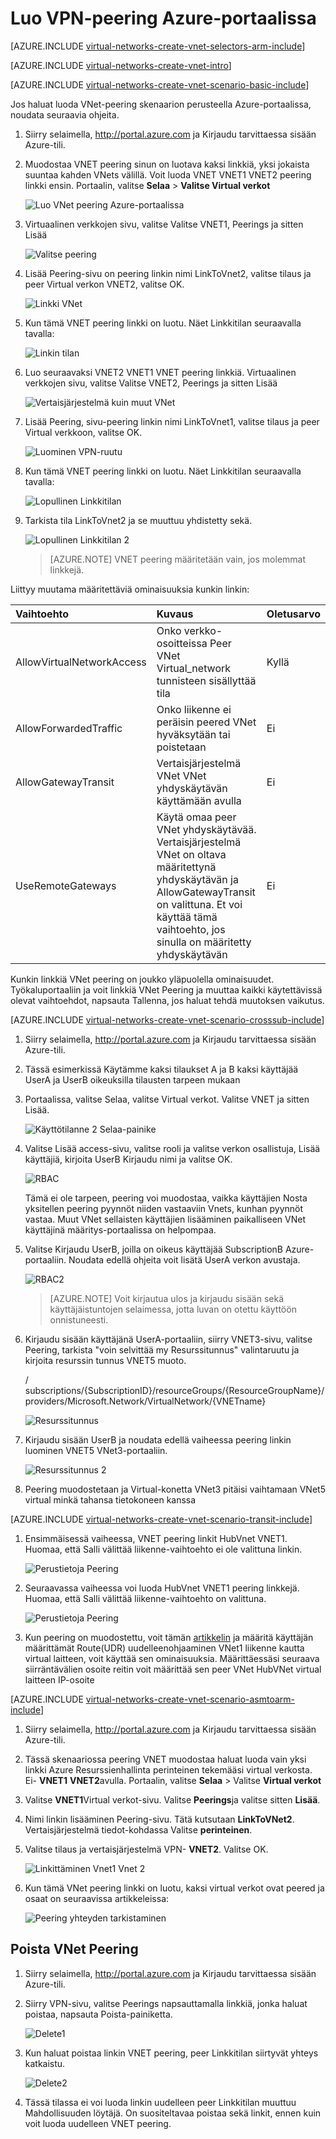 <properties
   pageTitle="Luo VNet Peering Azure-portaalissa | Microsoft Azure"
   description="Opettele luomaan virtual verkon Azure portaalin resurssien hallinnan avulla."
   services="virtual-network"
   documentationCenter=""
   authors="NarayanAnnamalai"
   manager="jefco"
   editor=""
   tags="azure-resource-manager"/>

<tags
   ms.service="virtual-network"
   ms.devlang="na"
   ms.topic="hero-article"
   ms.tgt_pltfrm="na"
   ms.workload="infrastructure-services"
   ms.date="09/14/2016"
   ms.author="narayanannamalai;annahar"/>

# <a name="create-a-virtual-network-peering-using-the-azure-portal"></a>Luo VPN-peering Azure-portaalissa

[AZURE.INCLUDE [virtual-networks-create-vnet-selectors-arm-include](../../includes/virtual-networks-create-vnetpeering-selectors-arm-include.md)]

[AZURE.INCLUDE [virtual-networks-create-vnet-intro](../../includes/virtual-networks-create-vnetpeering-intro-include.md)]

[AZURE.INCLUDE [virtual-networks-create-vnet-scenario-basic-include](../../includes/virtual-networks-create-vnetpeering-scenario-basic-include.md)]

Jos haluat luoda VNet-peering skenaarion perusteella Azure-portaalissa, noudata seuraavia ohjeita.

1. Siirry selaimella, http://portal.azure.com ja Kirjaudu tarvittaessa sisään Azure-tili.
2. Muodostaa VNET peering sinun on luotava kaksi linkkiä, yksi jokaista suuntaa kahden VNets välillä. Voit luoda VNET VNET1 VNET2 peering linkki ensin. Portaalin, valitse **Selaa** > **Valitse Virtual verkot**

    ![Luo VNet peering Azure-portaalissa](./media/virtual-networks-create-vnetpeering-arm-portal/figure01.png)

3. Virtuaalinen verkkojen sivu, valitse Valitse VNET1, Peerings ja sitten Lisää

    ![Valitse peering](./media/virtual-networks-create-vnetpeering-arm-portal/figure02.png)

4. Lisää Peering-sivu on peering linkin nimi LinkToVnet2, valitse tilaus ja peer Virtual verkon VNET2, valitse OK.

    ![Linkki VNet](./media/virtual-networks-create-vnetpeering-arm-portal/figure03.png)

5. Kun tämä VNET peering linkki on luotu. Näet Linkkitilan seuraavalla tavalla:

    ![Linkin tilan](./media/virtual-networks-create-vnetpeering-arm-portal/figure04.png)

6. Luo seuraavaksi VNET2 VNET1 VNET peering linkkiä. Virtuaalinen verkkojen sivu, valitse Valitse VNET2, Peerings ja sitten Lisää

    ![Vertaisjärjestelmä kuin muut VNet](./media/virtual-networks-create-vnetpeering-arm-portal/figure05.png)

7. Lisää Peering, sivu-peering linkin nimi LinkToVnet1, valitse tilaus ja peer Virtual verkkoon, valitse OK.

    ![Luominen VPN-ruutu](./media/virtual-networks-create-vnetpeering-arm-portal/figure06.png)

8. Kun tämä VNET peering linkki on luotu. Näet Linkkitilan seuraavalla tavalla:

    ![Lopullinen Linkkitilan](./media/virtual-networks-create-vnetpeering-arm-portal/figure07.png)

9. Tarkista tila LinkToVnet2 ja se muuttuu yhdistetty sekä.  

    ![Lopullinen Linkkitilan 2](./media/virtual-networks-create-vnetpeering-arm-portal/figure08.png)

    > [AZURE.NOTE] VNET peering määritetään vain, jos molemmat linkkejä.

Liittyy muutama määritettäviä ominaisuuksia kunkin linkin:

|Vaihtoehto|Kuvaus|Oletusarvo|
|:-----|:----------|:------|
|AllowVirtualNetworkAccess|Onko verkko-osoitteissa Peer VNet Virtual_network tunnisteen sisällyttää tila|Kyllä|
|AllowForwardedTraffic|Onko liikenne ei peräisin peered VNet hyväksytään tai poistetaan|Ei|
|AllowGatewayTransit|Vertaisjärjestelmä VNet VNet yhdyskäytävän käyttämään avulla|Ei|
|UseRemoteGateways|Käytä omaa peer VNet yhdyskäytävää. Vertaisjärjestelmä VNet on oltava määritettynä yhdyskäytävän ja AllowGatewayTransit on valittuna. Et voi käyttää tämä vaihtoehto, jos sinulla on määritetty yhdyskäytävän|Ei|

Kunkin linkkiä VNet peering on joukko yläpuolella ominaisuudet. Työkaluportaaliin ja voit linkkiä VNet Peering ja muuttaa kaikki käytettävissä olevat vaihtoehdot, napsauta Tallenna, jos haluat tehdä muutoksen vaikutus.

[AZURE.INCLUDE [virtual-networks-create-vnet-scenario-crosssub-include](../../includes/virtual-networks-create-vnetpeering-scenario-crosssub-include.md)]

1. Siirry selaimella, http://portal.azure.com ja Kirjaudu tarvittaessa sisään Azure-tili.
2. Tässä esimerkissä Käytämme kaksi tilaukset A ja B kaksi käyttäjää UserA ja UserB oikeuksilla tilausten tarpeen mukaan
3. Portaalissa, valitse Selaa, valitse Virtual verkot. Valitse VNET ja sitten Lisää.

    ![Käyttötilanne 2 Selaa-painike](./media/virtual-networks-create-vnetpeering-arm-portal/figure09.png)

4. Valitse Lisää access-sivu, valitse rooli ja valitse verkon osallistuja, Lisää käyttäjiä, kirjoita UserB Kirjaudu nimi ja valitse OK.

    ![RBAC](./media/virtual-networks-create-vnetpeering-arm-portal/figure10.png)

    Tämä ei ole tarpeen, peering voi muodostaa, vaikka käyttäjien Nosta yksitellen peering pyynnöt niiden vastaaviin Vnets, kunhan pyynnöt vastaa. Muut VNet sellaisten käyttäjien lisääminen paikalliseen VNet käyttäjinä määritys-portaalissa on helpompaa.

5. Valitse Kirjaudu UserB, joilla on oikeus käyttäjää SubscriptionB Azure-portaaliin. Noudata edellä ohjeita voit lisätä UserA verkon avustaja.

    ![RBAC2](./media/virtual-networks-create-vnetpeering-arm-portal/figure11.png)

    > [AZURE.NOTE] Voit kirjautua ulos ja kirjaudu sisään sekä käyttäjäistuntojen selaimessa, jotta luvan on otettu käyttöön onnistuneesti.

6. Kirjaudu sisään käyttäjänä UserA-portaaliin, siirry VNET3-sivu, valitse Peering, tarkista "voin selvittää my Resurssitunnus" valintaruutu ja kirjoita resurssin tunnus VNET5 muoto.

    / subscriptions/{SubscriptionID}/resourceGroups/{ResourceGroupName}/providers/Microsoft.Network/VirtualNetwork/{VNETname}

    ![Resurssitunnus](./media/virtual-networks-create-vnetpeering-arm-portal/figure12.png)

7. Kirjaudu sisään UserB ja noudata edellä vaiheessa peering linkin luominen VNET5 VNet3-portaaliin.

    ![Resurssitunnus 2](./media/virtual-networks-create-vnetpeering-arm-portal/figure13.png)

8. Peering muodostetaan ja Virtual-konetta VNet3 pitäisi vaihtamaan VNet5 virtual minkä tahansa tietokoneen kanssa

[AZURE.INCLUDE [virtual-networks-create-vnet-scenario-transit-include](../../includes/virtual-networks-create-vnetpeering-scenario-transit-include.md)]

1. Ensimmäisessä vaiheessa, VNET peering linkit HubVnet VNET1. Huomaa, että Salli välittää liikenne-vaihtoehto ei ole valittuna linkin.

    ![Perustietoja Peering](./media/virtual-networks-create-vnetpeering-arm-portal/figure14.png)

2. Seuraavassa vaiheessa voi luoda HubVnet VNET1 peering linkkejä. Huomaa, että Salli välittää liikenne-vaihtoehto on valittuna.

    ![Perustietoja Peering](./media/virtual-networks-create-vnetpeering-arm-portal/figure15a.png)

3. Kun peering on muodostettu, voit tämän [artikkelin](virtual-network-create-udr-arm-ps.md) ja määritä käyttäjän määrittämät Route(UDR) uudelleenohjaaminen VNet1 liikenne kautta virtual laitteen, voit käyttää sen ominaisuuksia. Määrittäessäsi seuraava siirräntävälien osoite reitin voit määrittää sen peer VNet HubVNet virtual laitteen IP-osoite


[AZURE.INCLUDE [virtual-networks-create-vnet-scenario-asmtoarm-include](../../includes/virtual-networks-create-vnetpeering-scenario-asmtoarm-include.md)]



1. Siirry selaimella, http://portal.azure.com ja Kirjaudu tarvittaessa sisään Azure-tili.

2. Tässä skenaariossa peering VNET muodostaa haluat luoda vain yksi linkki Azure Resurssienhallinta perinteinen tekemääsi virtual verkosta. Ei- **VNET1** **VNET2**avulla. Portaalin, valitse **Selaa** > Valitse **Virtual verkot**

3. Valitse **VNET1**Virtual verkot-sivu. Valitse **Peerings**ja valitse sitten **Lisää**.

4. Nimi linkin lisääminen Peering-sivu. Tätä kutsutaan **LinkToVNet2**. Vertaisjärjestelmä tiedot-kohdassa Valitse **perinteinen**.

5. Valitse tilaus ja vertaisjärjestelmä VPN- **VNET2**. Valitse OK.

    ![Linkittäminen Vnet1 Vnet 2](./media/virtual-networks-create-vnetpeering-arm-portal/figure18.png)

6. Kun tämä VNet peering linkki on luotu, kaksi virtual verkot ovat peered ja osaat on seuraavissa artikkeleissa:

    ![Peering yhteyden tarkistaminen](./media/virtual-networks-create-vnetpeering-arm-portal/figure19.png)


## <a name="remove-vnet-peering"></a>Poista VNet Peering

1.  Siirry selaimella, http://portal.azure.com ja Kirjaudu tarvittaessa sisään Azure-tili.
2.  Siirry VPN-sivu, valitse Peerings napsauttamalla linkkiä, jonka haluat poistaa, napsauta Poista-painiketta.

    ![Delete1](./media/virtual-networks-create-vnetpeering-arm-portal/figure15.png)

3. Kun haluat poistaa linkin VNET peering, peer Linkkitilan siirtyvät yhteys katkaistu.

    ![Delete2](./media/virtual-networks-create-vnetpeering-arm-portal/figure16.png)

4. Tässä tilassa ei voi luoda linkin uudelleen peer Linkkitilan muuttuu Mahdollisuuden löytäjä. On suositeltavaa poistaa sekä linkit, ennen kuin voit luoda uudelleen VNET peering.
